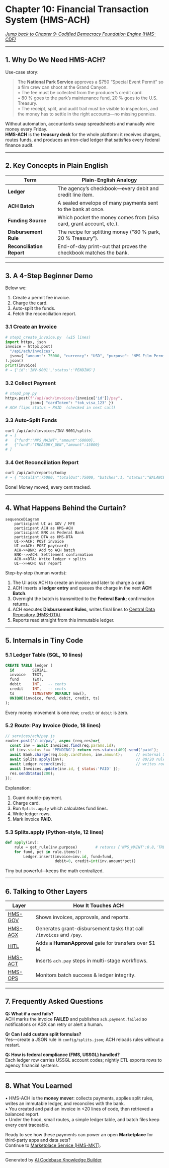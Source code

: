 # Chapter 10: Financial Transaction System (HMS-ACH)

*[Jump back to Chapter 9: Codified Democracy Foundation Engine (HMS-CDF)](09_codified_democracy_foundation_engine__hms_cdf__.md)*  

---

## 1. Why Do We Need HMS-ACH?

Use-case story:

> The **National Park Service** approves a $750 “Special Event Permit” so a film crew can shoot at the Grand Canyon.  
> • The fee must be collected from the producer’s credit card.  
> • 80 % goes to the park’s maintenance fund, 20 % goes to the U.S. Treasury.  
> • The receipt, split, and audit trail must be visible to inspectors, and the money has to settle in the right accounts—no missing pennies.

Without automation, accountants swap spreadsheets and manually wire money every Friday.  
**HMS-ACH** is the **treasury desk** for the whole platform: it receives charges, routes funds, and produces an iron-clad ledger that satisfies every federal finance audit.

---

## 2. Key Concepts in Plain English

| Term | Plain-English Analogy |
|------|-----------------------|
| **Ledger** | The agency’s checkbook—every debit and credit line item. |
| **ACH Batch** | A sealed envelope of many payments sent to the bank at once. |
| **Funding Source** | Which pocket the money comes from (visa card, grant account, etc.). |
| **Disbursement Rule** | The recipe for splitting money (“80 % park, 20 % Treasury”). |
| **Reconciliation Report** | End-of-day print-out that proves the checkbook matches the bank. |

---

## 3. A 4-Step Beginner Demo

Below we:  
1. Create a permit fee invoice.  
2. Charge the card.  
3. Auto-split the funds.  
4. Fetch the reconciliation report.

### 3.1 Create an Invoice

```python
# step1_create_invoice.py  (≤15 lines)
import httpx, json
invoice = httpx.post(
  "/api/ach/invoices",
  json={ "amount": 75000, "currency": "USD", "purpose": "NPS Film Permit" }
).json()
print(invoice)
# → {'id':'INV-9001','status':'PENDING'}
```

### 3.2 Collect Payment

```python
# step2_pay.py
httpx.post(f"/api/ach/invoices/{invoice['id']}/pay",
           json={ "cardToken": "tok_visa_123" })
# ACH flips status → PAID  (checked in next call)
```

### 3.3 Auto-Split Funds

```bash
curl /api/ach/invoices/INV-9001/splits
# → [
#   {"fund":"NPS_MAINT","amount":60000},
#   {"fund":"TREASURY_GEN","amount":15000}
# ]
```

### 3.4 Get Reconciliation Report

```bash
curl /api/ach/reports/today
# → { "totalIn":75000, "totalOut":75000, "batches":1, "status":"BALANCED" }
```

Done! Money moved, every cent tracked.

---

## 4. What Happens Behind the Curtain?

```mermaid
sequenceDiagram
    participant UI as GOV / MFE
    participant ACH as HMS-ACH
    participant BNK as Federal Bank
    participant DTA as HMS-DTA
    UI->>ACH: POST invoice
    UI->>ACH: POST pay(card)
    ACH->>BNK: Add to ACH batch
    BNK-->>ACH: Settlement confirmation
    ACH->>DTA: Write ledger + splits
    UI-->>ACH: GET report
```

Step-by-step (human words):

1. The UI asks ACH to create an invoice and later to charge a card.  
2. ACH inserts a **ledger entry** and queues the charge in the next **ACH Batch**.  
3. Overnight the batch is transmitted to the **Federal Bank**; confirmation returns.  
4. ACH executes **Disbursement Rules**, writes final lines to [Central Data Repository (HMS-DTA)](07_central_data_repository__hms_dta__.md).  
5. Reports read straight from this immutable ledger.

---

## 5. Internals in Tiny Code

### 5.1 Ledger Table (SQL, 10 lines)

```sql
CREATE TABLE ledger (
  id        SERIAL,
  invoice   TEXT,
  fund      TEXT,
  debit     INT,   -- cents
  credit    INT,   -- cents
  ts        TIMESTAMP DEFAULT now(),
  UNIQUE(invoice, fund, debit, credit, ts)
);
```

Every money movement is one row; `credit` or `debit` is zero.

### 5.2 Route: Pay Invoice (Node, 18 lines)

```js
// services/ach/pay.js
router.post('/:id/pay', async (req,res)=>{
  const inv = await Invoices.find(req.params.id);
  if (inv.status !== 'PENDING') return res.status(409).send('paid');
  await Bank.charge(req.body.cardToken, inv.amount);      // external SDK
  await Splits.apply(inv);                                // 80/20 rule
  await Ledger.record(inv);                               // writes rows
  await Invoices.update(inv.id, { status:'PAID' });
  res.sendStatus(200);
});
```

Explanation:  
1. Guard double-payment.  
2. Charge card.  
3. Run `Splits.apply` which calculates fund lines.  
4. Write ledger rows.  
5. Mark invoice **PAID**.

### 5.3 Splits.apply (Python-style, 12 lines)

```python
def apply(inv):
    rule = get_rule(inv.purpose)        # returns {'NPS_MAINT':0.8,'TREASURY_GEN':0.2}
    for fund, pct in rule.items():
        Ledger.insert(invoice=inv.id, fund=fund,
                      debit=0, credit=int(inv.amount*pct))
```

Tiny but powerful—keeps the math centralized.

---

## 6. Talking to Other Layers

| Layer | How It Touches ACH |
|-------|--------------------|
| [HMS-GOV](01_governance_layer___admin_portal__hms_gov__.md) | Shows invoices, approvals, and reports. |
| [HMS-AGX](02_ai_representative_agent__hms_agx__.md) | Generates grant-disbursement tasks that call `/invoices` and `/pay`. |
| [HITL](03_human_in_the_loop__hitl__oversight_.md) | Adds a **HumanApproval** gate for transfers over $1 M. |
| [HMS-ACT](06_agent_orchestration_engine__hms_act__.md) | Inserts `ach.pay` steps in multi-stage workflows. |
| [HMS-OPS](12_operational_monitoring___logging__hms_ops__.md) | Monitors batch success & ledger integrity. |

---

## 7. Frequently Asked Questions

**Q: What if a card fails?**  
ACH marks the invoice **FAILED** and publishes `ach.payment.failed` so notifications or AGX can retry or alert a human.

**Q: Can I add custom split formulas?**  
Yes—create a JSON rule in `config/splits.json`; ACH reloads rules without a restart.

**Q: How is federal compliance (FMS, USSGL) handled?**  
Each ledger row carries USSGL account codes; nightly ETL exports rows to agency financial systems.

---

## 8. What You Learned

• HMS-ACH is the **money mover**: collects payments, applies split rules, writes an immutable ledger, and reconciles with the bank.  
• You created and paid an invoice in <20 lines of code, then retrieved a balanced report.  
• Under the hood, small routes, a simple ledger table, and batch files keep every cent traceable.

Ready to see how these payments can power an open **Marketplace** for third-party apps and data sets?  
Continue to [Marketplace Service (HMS-MKT)](11_marketplace_service__hms_mkt__.md).

---

Generated by [AI Codebase Knowledge Builder](https://github.com/The-Pocket/Tutorial-Codebase-Knowledge)